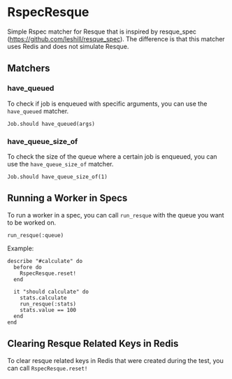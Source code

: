 # RspecResque

Simple Rspec matcher for Resque that is inspired by resque_spec (https://github.com/leshill/resque_spec). The difference is that this matcher uses Redis and does not simulate Resque.

## Matchers

### have_queued

To check if job is enqueued with specific arguments, you can use the `have_queued` matcher.

    Job.should have_queued(args)

### have_queue_size_of

To check the size of the queue where a certain job is enqueued, you can use the `have_queue_size_of` matcher.

    Job.should have_queue_size_of(1)

## Running a Worker in Specs

To run a worker in a spec, you can call `run_resque` with the queue you want to be worked on.

    run_resque(:queue)

Example:

    describe "#calculate" do
      before do
        RspecResque.reset!
      end

      it "should calculate" do
        stats.calculate
        run_resque(:stats)
        stats.value == 100
      end
    end

## Clearing Resque Related Keys in Redis

To clear resque related keys in Redis that were created during the test, you can call `RspecResque.reset!`
